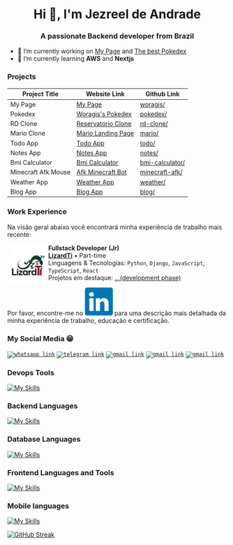 <!--
## Hi there 👋
**woragis/woragis** is a ✨ _special_ ✨ repository because its `README.md` (this file) appears on your GitHub profile.

Here are some ideas to get you started:

- 🔭 I’m currently working on ...
- 🌱 I’m currently learning ...
- 👯 I’m looking to collaborate on ...
- 🤔 I’m looking for help with ...
- 💬 Ask me about ...
- 📫 How to reach me: ...
- ⚡ Fun fact: ...
-->
<h1 align="center">Hi 👋, I'm Jezreel de Andrade</h1>
<h3 align="center">A passionate Backend developer from Brazil</h3>

- 🔭 I’m currently working on [My Page](https://woragis.github.io/woragis) and [The best Pokedex](https://github.com/woragis/pokedex-webapp-submodule)
- 🌱 I’m currently learning **AWS** and **Nextjs**

### Projects
|Project Title|Website Link|Github Link|
|---|---|---|
|My Page|[My Page](https://woragis.github.io/woragis)|[woragis/](https://github.com/woragis/woragis)|
|Pokedex|[Woragis's Pokedex](https://pokedex-woragis.vercel.app)|[pokedex/](https://github.com/woragis/pokedex-webapp-submodule)|
|RD Clone|[Reservatorio Clone](https://github.com/woragis/rd-clone)|[rd-clone/](https://github.com/woragis/rd-clone)|
|Mario Clone|[Mario Landing Page](https://github.com/woragis/mario)|[mario/](https://github.com/woragis/mario)|
|Todo App|[Todo App](https://github.com/woragis/todo-app)|[todo/](https://github.com/woragis/todo-app)|
|Notes App|[Notes App](https://github.com/woragis/notes-app)|[notes/](https://github.com/woragis/notes-app)|
|Bmi Calculator|[Bmi Calculator](https://github.com/woragis/bmi-calculator)|[bmi-calculator/](https://github.com/woragis/bmi-calculator)|
|Minecraft Afk Mouse|[Afk Minecraft Bot](https://github.com/woragis/minecraft-afk-bot)|[minecraft-afk/](https://github.com/woragis/minecraft-afk-bot)|
|Weather App|[Weather App](https://github.com/woragis/weather-app)|[weather/](https://github.com/woragis/weather-app)|
|Blog App|[Blog App](https://github.com/woragis/blog-app)|[blog/](https://github.com/woragis/blog-app)|

### Work Experience

Na visão geral abaixo você encontrará minha experiência de trabalho mais recente:

[<img align="left" height="94px" width="94px" alt="Warpnet" src="src/assets/lizardti.jpg"/>](https://woragis.github.io/woragis)

**Fullstack Developer (Jr)** \
[**LizardTi**](https://www.google.com/) • Part-time \
Linguagens & Tecnologias: `Python`, `Django`, `JavaScript`, `TypeScript`, `React`\
Projetos em destaque: [...(development phase)](https://www.google.com/)

Por favor, encontre-me no [![LinkedIn](src/assets/linkedin.svg)](https://www.linkedin.com/in/jezreel-andrade/) para uma descrição mais detalhada da minha experiência de trabalho, educação e certificação.

<!-- Social Media Section -->
### My Social Media 😁
<p>
  <code><a href="https://instagram.com/y.jezreel.andrade"><img src="https://img.shields.io/badge/WhatsApp-25D366?style=for-the-badge&logo=whatsapp&logoColor=white" alt="whatsapp link" /></a></code>
  <code><a href="https://instagram.com/y.jezreel.andrade"><img src="https://img.shields.io/badge/Telegram-2CA5E0?style=for-the-badge&logo=telegram&logoColor=white" alt="telegram link" /></a></code>
  <code><a href="https://instagram.com/y.jezreel.andrade"><img src="https://img.shields.io/badge/Gmail-D14836?style=for-the-badge&logo=gmail&logoColor=white" alt="gmail link" /></a></code>
  <code><a href="https://instagram.com/y.jezreel.andrade"><img src="https://img.shields.io/badge/Instagram-E4405F?style=for-the-badge&logo=instagram&logoColor=white" alt="gmail link" /></a></code>
  <code><a href="https://instagram.com/y.jezreel.andrade"><img src="https://img.shields.io/badge/YouTube-FF0000?style=for-the-badge&logo=youtube&logoColor=white" alt="gmail link" /></a></code>
</p>
<!--
[![discord](src/assets/discord.svg)](https://woragis.github.com/woragis)
[![github](src/assets/github.svg)](https://woragis.github.com/woragis)
[![instagram](src/assets/instagram.svg)](https://woragis.github.com/woragis)
[![linkedin](src/assets/linkedin.svg)](https://www.linkedin.com/in/jezreel-andrade/)
[![medium](src/assets/medium.svg)](https://woragis.github.com/woragis)
[![twitter-x](src/assets/twitter-x.svg)](https://woragis.github.com/woragis)
[![whatsapp](src/assets/whatsapp.svg)](https://woragis.github.com/woragis)
[![youtube](src/assets/youtube.svg)](https://woragis.github.com/woragis) -->

<!-- Devops Section -->
### Devops Tools
[![My Skills](https://skillicons.dev/icons?i=linux,aws,docker,kubernetes,git,nginx)](https://woragis.github.io/woragis)

<!-- Backend Section -->
### Backend Languages
[![My Skills](https://skillicons.dev/icons?i=rust,golang,nodejs,express,javascript,typescript,python,django)](https://woragis.github.io/woragis)

<!-- Database Section -->
### Database Languages
[![My Skills](https://skillicons.dev/icons?i=postgres,redis,mongodb)](https://woragis.github.io/woragis)

<!-- Frontend Section -->
### Frontend Languages and Tools
[![My Skills](https://skillicons.dev/icons?i=html,css,javascript,typescript,react,redux,sass,tailwindcss)](https://woragis.github.io/woragis)

<!-- Mobile Section -->
### Mobile languages
[![My Skills](https://skillicons.dev/icons?i=dart,flutter)](https://woragis.github.io/woragis)

<!-- Github Commit Streak -->
[![GitHub Streak](https://github-readme-streak-stats.herokuapp.com?user=woragis&hide_border=true)](https://woragis.github.io/woragis)
